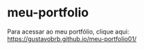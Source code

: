 # meu-portfolio

Para acessar ao meu portfólio, clique aqui: https://gustavobrb.github.io/meu-portfolio01/
